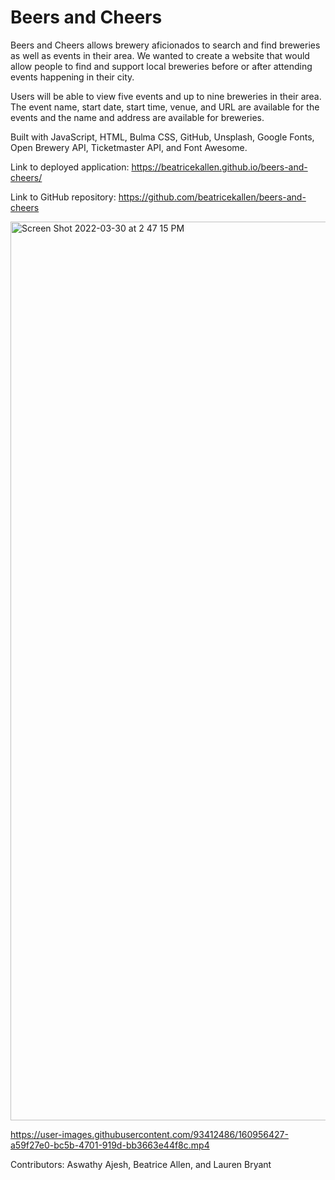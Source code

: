 # Beers and Cheers

Beers and Cheers allows brewery aficionados to search and find breweries as well as events in their area. We wanted to create a website that would allow people to find and support local breweries before or after attending events happening in their city.

Users will be able to view five events and up to nine breweries in their area. The event name, start date, start time, venue, and URL are available for the events and the name and address are available for breweries.

Built with JavaScript, HTML, Bulma CSS, GitHub, Unsplash, Google Fonts, Open Brewery API, Ticketmaster API, and Font Awesome.

Link to deployed application: https://beatricekallen.github.io/beers-and-cheers/

Link to GitHub repository: https://github.com/beatricekallen/beers-and-cheers

<img width="1438" alt="Screen Shot 2022-03-30 at 2 47 15 PM" src="https://user-images.githubusercontent.com/98243455/160909414-c54ec4c0-5953-4d73-8487-17b435131406.png">

https://user-images.githubusercontent.com/93412486/160956427-a59f27e0-bc5b-4701-919d-bb3663e44f8c.mp4


Contributors: Aswathy Ajesh, Beatrice Allen, and Lauren Bryant
